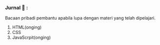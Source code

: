 ### Jurnal 📖 :
Bacaan pribadi pembantu apabila lupa dengan materi yang telah dipelajari.


1. HTML(onging)
2. <a style="text-decoration: none;" href="CSS/css-list.html">CSS</a>
3. JavaScrpit(onging)

